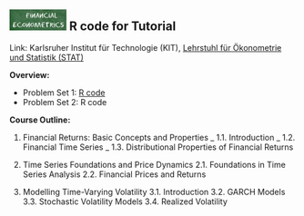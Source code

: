 ## <img src="logo.png" width="100" /> **R code for Tutorial**

Link: Karlsruher Institut für Technologie (KIT), [Lehrstuhl für Ökonometrie und Statistik (STAT)](http://statistik.econ.kit.edu/index.php)

__Overview:__
- Problem Set 1: [R code](https://github.com/KITMetrics/Financial-Econometrics-Tutorial/blob/master/ps1.R)
- Problem Set 2: R code

__Course Outline:__
1. Financial Returns: Basic Concepts and Properties
_ 1.1. Introduction
_ 1.2. Financial Time Series
_ 1.3. Distributional Properties of Financial Returns

2. Time Series Foundations and Price Dynamics
2.1. Foundations in Time Series Analysis
2.2. Financial Prices and Returns

3. Modelling Time-Varying Volatility
3.1. Introduction
3.2. GARCH Models
3.3. Stochastic Volatility Models
3.4. Realized Volatility

